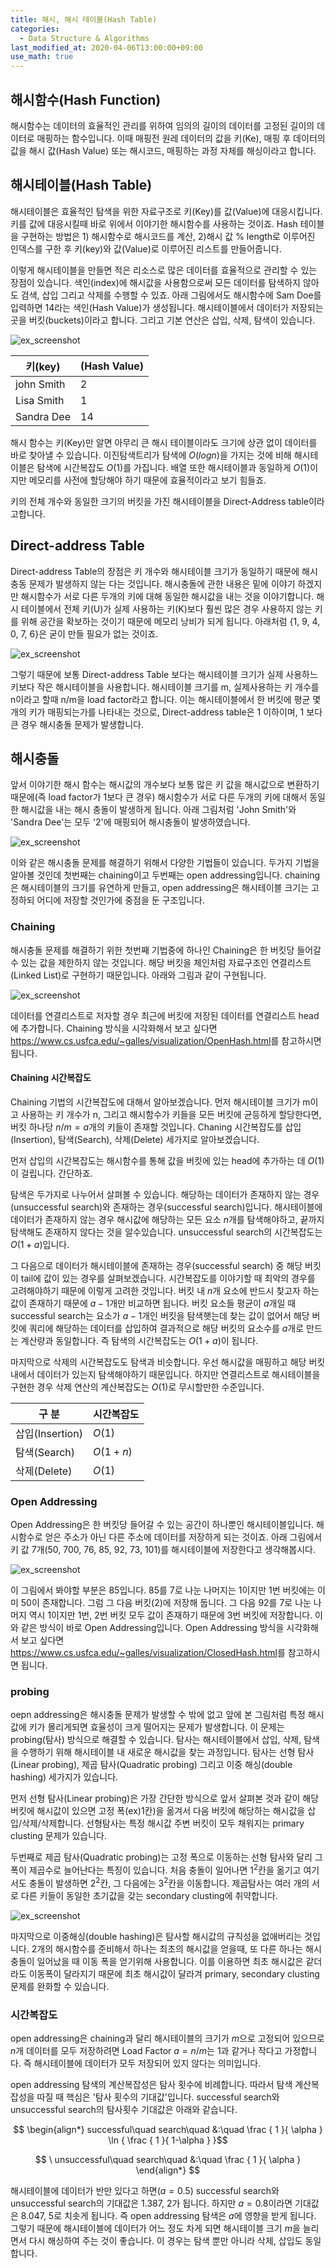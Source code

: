 ```yaml
---
title: 해시, 해시 테이블(Hash Table)
categories: 
  - Data Structure & Algorithms
last_modified_at: 2020-04-06T13:00:00+09:00
use_math: true
---
```


## 해시함수(Hash Function)

해시함수는 데이터의 효율적인 관리를 위하여 임의의 길이의 데이터를 고정된 길이의 데이터로 매핑하는 함수입니다. 이때 매핑전 원레 데이터의 값을 키(Ke), 매핑 후 데이터의 값을 해시 값(Hash Value) 또는 해시코드, 매핑하는 과정 자체를 해싱이라고 합니다.  

## 해시테이블(Hash Table)


해시테이블은 효율적인 탐색을 위한 자료구조로 키(Key)를 값(Value)에 대응시킵니다. 키를 값에 대응시킬때 바로 위에서 이야기한 해시함수를 사용하는 것이죠. Hash 테이블을 구현하는 방법은 1) 해시함수로 해시코드를 계산, 2)해시 값 % length로 이루어진 인덱스를 구한 후 키(key)와 값(Value)로 이루어진 리스트를 만들어줍니다.  

이렇게 해시테이블을 만들면 적은 리소스로 많은 데이터를 효율적으로 관리할 수 있는 장점이 있습니다. 색인(index)에 해시값을 사용함으로써 모든 데이터를 탐색하지 않아도 검색, 삽입 그리고 삭제를 수행할 수 있죠. 아래 그림에서도 해시함수에 Sam Doe를 입력하면 14라는 색인(Hash Value)가 생성됩니다. 해시테이블에서 데이터가 저장되는 곳을 버킷(buckets)이라고 합니다. 그리고 기본 연산은 삽입, 삭제, 탐색이 있습니다.  


![ex_screenshot](https://i.imgur.com/risloZD.png)



| 키(key)         | (Hash Value)        | 
|----------------|-----------------|
|       john Smith         |      2          |  
|       Lisa Smith         |      1          |   
|       Sandra Dee         |      14          |   


해시 함수는 키(Key)만 알면 아무리 큰 해시 테이블이라도 크기에 상관 없이 데이터를 바로 찾아낼 수 있습니다. 이진탐색트리가 탐색에 $O(logn)$을 가지는 것에 비해 해시테이블은 탐색에 시간복잡도 $O(1)$를 가집니다. 배열 또한 해시테이블과 동일하게 $O(1)$이지만 메모리를 사전에 할당해야 하기 때문에 효율적이라고 보기 힘들죠.  

키의 전체 개수와 동일한 크기의 버킷을 가진 해시테이블을 Direct-Address table이라고합니다.  


## Direct-address Table

Direct-address Table의 장점은 키 개수와 해시테이블 크기가 동일하기 때문에 해시충동 문제가 발생하지 않는 다는 것입니다. 해시충돌에 관한 내용은 밑에 이야기 하겠지만 해시함수가 서로 다른 두개의 키에 대해 동일한 해시값을 내는 것을 이야기합니다. 해시 테이블에서 전체 키(U)가 실제 사용하는 키(K)보다 훨씬 많은 경우 사용하지 않는 키를 위해 공간을 확보하는 것이기 때문에 메모리 낭비가 되게 됩니다. 아래처럼 {1, 9, 4, 0, 7, 6}은 굳이 만들 필요가 없는 것이죠.  

![ex_screenshot](https://i.imgur.com/NQSDVQ1.png)


그렇기 때문에 보통 Direct-address Table 보다는 해시테이블 크기가 실제 사용하느 키보다 작은 해시테이블을 사용합니다. 해시테이블 크기를 m, 실제사용하는 키 개수를 n이라고 할때 n/m을 load factor라고 합니다. 이는 해시테이블에서 한 버킷에 평균 몇 개의 키가 매핑되는가를 나타내는 것으로, Direct-address table은 1 이하이며, 1 보다 큰 경우 해시충돌 문제가 발생합니다.  

## 해시충돌

앞서 이야기한 해시 함수는 해시값의 개수보다 보통 많은 키 값을 해시값으로 변환하기 때문에(즉 load factor가 1보다 큰 경우) 해시함수가 서로 다른 두개의 키에 대해서 동일한 해시값을 내는 해시 충돌이 발생하게 됩니다. 아래 그림처럼 'John Smith'와 'Sandra Dee'는 모두 '2'에 매핑되어 해시충돌이 발생하였습니다.  

![ex_screenshot](https://i.imgur.com/W1XpVrc.png)

이와 같은 해시충돌 문제를 해결하기 위해서 다양한 기법들이 있습니다. 두가지 기법을 알아볼 것인데 첫번째는 chaining이고 두번째는 open addressing입니다. chaining은 해시테이블의 크기를 유연하게 만들고, open addressing은 해시테이블 크기는 고정하되 어디에 저장할 것인가에 중점을 둔 구조입니다.  

### Chaining

해시충돌 문제를 해결하기 위한 첫번째 기법중에 하나인 Chaining은 한 버킷당 들어갈 수 있는 값을 제한하지 않는 것입니다. 해당 버킷을 체인처럼 자료구조인 연결리스트(Linked List)로 구현하기 때문입니다. 아래와 그림과 같이 구현됩니다.  

![ex_screenshot](https://i.imgur.com/n6J8ora.png)

데이터를 연결리스트로 저자할 경우 최근에 버킷에 저장된 데이터를 연결리스트 head에 추가합니다. Chaining 방식을 시각화해서 보고 싶다면 <a href="https://www.cs.usfca.edu/~galles/visualization/OpenHash.html">https://www.cs.usfca.edu/~galles/visualization/OpenHash.html</a>를 참고하시면 됩니다.  

#### Chaining 시간복잡도

Chaining 기법의 시간복잡도에 대해서 알아보겠습니다. 먼저 해시테이블 크기가 m이고 사용하는 키 개수가 n, 그리고 해시함수가 키들을 모든 버킷에 균등하게 할당한다면, 버킷 하나당 $n/m=a$개의 키들이 존재할 것입니다. Chaning 시간복잡도를 삽입(Insertion), 탐색(Search), 삭제(Delete) 세가지로 알아보겠습니다.  

먼저 삽입의 시간복잡도는 해시함수를 통해 값을 버킷에 있는 head에 추가하는 데 $O(1)$이 걸립니다. 간단하죠.  

탐색은 두가지로 나누어서 살펴볼 수 있습니다. 해당하는 데이터가 존재하지 않는 경우(unsuccessful search)와 존재하는 경우(successful search)입니다. 해시테이블에 데이터가 존재하지 않는 경우 해시값에 해당하는 모든 요소 $n$개를 탐색해야하고, 끝까지 탐색해도 존재하지 않다는 것을 알수있습니다. unsuccessful search의 시간복잡도는 $O(1+a)$입니다.  

그 다음으로 데이터가 해시테이블에 존재하는 경우(successful search) 중 해당 버킷이 tail에 값이 있는 경우를 살펴보겠습니다. 시간복잡도를 이야기할 때 최악의 경우를 고려해야하기 때문에 이렇게 고려한 것입니다. 버킷 내 $n$개 요소에 반드시 찾고자 하는 값이 존재하기 때문에 $a-1$개만 비교하면 됩니다. 버킷 요소들 평균이 $a$개일 때 successful search는 요소가 $a-1$개인 버킷을 탐색햇는데 찾는 값이 없어서 해당 버킷에 쿼리에 해당하는 데이터를 삽입하여 결과적으로 해당 버킷의 요소수를 $a$개로 만드는 계산량과 동일합니다. 즉 탐색의 시간복잡도는 $O(1+a)$이 됩니다.  

마지막으로 삭제의 시간복잡도도 탐색과 비슷합니다. 우선 해시값을 매핑하고 해당 버킷내에서 데이터가 있는지 탐색해야하기 때문입니다. 하지만 연결리스트로 해시테이블을 구현한 경우 삭제 연산의 계산복잡도는 $O(1)$로 무시할만한 수준입니다.  

| 구  분         | 시간복잡도        | 
|----------------|-----------------|
|       삽입(Insertion)         |      $O(1)$          |  
|       탐색(Search)         |      $O(1+n)$          |   
|       삭제(Delete)         |      $O(1)$          |     



### Open Addressing  


Open Addressing은 한 버킷당 들어갈 수 있는 공간이 하나뿐인 해시테이블입니다. 해시함수로 얻은 주소가 아닌 다른 주소에 데이터를 저장하게 되는 것이죠. 아래 그림에서 키 값 7개(50, 700, 76, 85, 92, 73, 101)를 해시테이블에 저장한다고 생각해봅시다.  

![ex_screenshot](https://i.imgur.com/AAWJngc.png)  

이 그림에서 봐야할 부분은 85입니다. 85를 7로 나눈 나머지는 1이지만 1번 버킷에는 이미 50이 존재합니다. 그럼 그 다음 버킷(2)에 저장해 둡니다. 그 다음 92를 7로 나눈 나머지 역시 1이지만 1번, 2번 버킷 모두 값이 존재하기 때문에 3번 버킷에 저장합니다. 이와 같은 방식이 바로 Open Addressing입니다. Open Addressing 방식을 시각화해서 보고 싶다면 <a href="https://www.cs.usfca.edu/~galles/visualization/ClosedHash.html">https://www.cs.usfca.edu/~galles/visualization/ClosedHash.html</a>를 참고하시면 됩니다.  



### probing


oepn addressing은 해시충돌 문제가 발생할 수 밖에 없고 앞에 본 그림처럼 특정 해시값에 키가 몰리게되면 효율성이 크게 떨어지는 문제가 발생합니다. 이 문제는 probing(탐사) 방식으로 해결할 수 있습니다. 탐사는 해시테이블에서 삽입, 삭제, 탐색을 수행하기 위해 해시테이블 내 새로운 해시값을 찾는 과정입니다. 탐사는 선형 탐사(Linear probing), 제곱 탐사(Quadratic probing) 그리고 이중 해싱(double hashing) 세가지가 있습니다.  

먼저 선형 탐사(Linear probing)은 가장 간단한 방식으로 앞서 살펴본 것과 같이 해당 버킷에 해시값이 있으면 고정 폭(ex)1칸)을 옮겨서 다음 버킷에 해당하는 해시값을 삽입/삭제/삭제합니다. 선형탐사는 특정 해시값 주변 버킷이 모두 채워지는 primary clusting 문제가 있습니다.  

두번째로 제곱 탐사(Quadratic probing)는 고정 폭으로 이동하는 선형 탐사와 달리 그 폭이 제곱수로 늘어난다는 특징이 있습니다. 처음 충돌이 일어나면 $1^2$칸을 옮기고 여기서도 충돌이 발생하면 $2^2$칸, 그 다음에는 $3^2$칸을 이동합니다. 제곱탐사는 여러 개의 서로 다른 키들이 동일한 초기값을 갖는 secondary clusting에 취약합니다.  

![ex_screenshot](https://i.imgur.com/DIcHkOx.png)  

마지막으로 이중해싱(double hashing)은 탐사할 해시값의 규칙성을 없애버리는 것입니다. 2개의 해시함수를 준비해서 하나는 최초의 해시값을 얻을때, 또 다른 하나는 해시 충돌이 일어났을 때 이동 폭을 얻기위해 사용합니다. 이를 이용하면 최초 해시값은 같더라도 이동폭이 달라지기 때문에 최초 해시값이 달라겨 primary, secondary clusting 문제를 완화할 수 있습니다.  



### 시간복잡도


open addressing은 chaining과 달리 해시테이블의 크기가 $m$으로 고정되어 있으므로 $n$개 데이터를 모두 저장하려면 Load Factor $a = n/m$는 1과 같거나 작다고 가정합니다. 즉 해시테이블에 데이터가 모두 저장되어 있지 않다는 의미입니다.  


open addressing 탐색의 계산복잡성은 탐사 횟수에 비례합니다. 따라서 탐색 계산복잡성을 따질 때 핵심은 '탐사 횟수의 기대값'입니다. successful search와 unsuccessful search의 탐사횟수 기대값은 아래와 같습니다.  


$$ \begin{align*} successful\quad search\quad &:\quad \frac { 1 }{ \alpha } \ln { \frac { 1 }{ 1-\alpha } }$$  

$$  \ unsuccessful\quad search\quad &:\quad \frac { 1 }{ \alpha } \end{align*} $$  


해시테이블에 데이터가 반만 있다고 하면($a = 0.5$) successful search와 unsuccessful search의 기대값은 1.387, 2가 됩니다. 하지만 $a=0.8$이라면 기대값은 8.047, 5로 치솟게 됩니다. 즉 open addressing 탐색은 $a$에 영향을 받게 됩니다. 그렇기 때문에 해시테이블에 데이터가 어느 정도 차게 되면 해시테이블 크기 $m$을 늘리면서 다시 해싱하여 주는 것이 좋습니다. 이 경우는 탐색 뿐만 아니라 삭제, 삽입도 동일합니다.  
